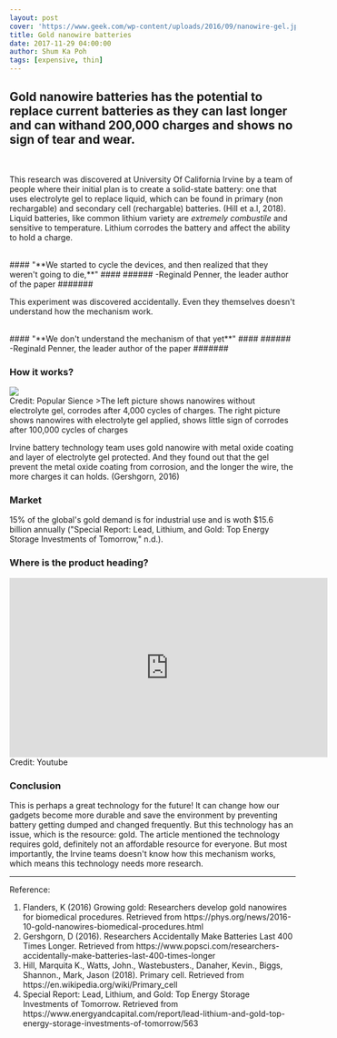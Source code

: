 ```yaml
---
layout: post
cover: 'https://www.geek.com/wp-content/uploads/2016/09/nanowire-gel.jpg'
title: Gold nanowire batteries
date: 2017-11-29 04:00:00
author: Shum Ka Poh
tags: [expensive, thin]
---
```


## Gold nanowire batteries has the potential to replace current batteries as they can last longer and can withand 200,000 charges and shows no sign of tear and wear. ##

<br>

This research was discovered at University Of California Irvine by a team of people where their initial plan is to create a solid-state battery: one that uses electrolyte gel to replace liquid, which can be found in primary (non rechargable) and secondary cell (rechargable) batteries. (Hill et a.l, 2018).  Liquid batteries, like common lithium variety are *extremely combustile* and sensitive to temperature. Lithium corrodes the battery and affect the ability to hold a charge.

<br>
#### "**We started to cycle the devices, and then realized that they weren't going to die,**" ####
###### -Reginald Penner, the leader author of the paper #######
<br>

This experiment was discovered accidentally. Even they themselves doesn't understand how the mechanism work.

<br>
#### "**We don't understand the mechanism of that yet**" ####
###### -Reginald Penner, the leader author of the paper #######
<br>

### How it works? ###

<img src="https://www.popsci.com/sites/popsci.com/files/styles/325_1x_/public/fig7-sem_shell_loss.jpg" style="margin:auto;display:block;">
Credit: Popular Sience
>The left picture shows nanowires without electrolyte gel, corrodes after 4,000 cycles of charges. The right picture shows nanowires with electrolyte gel applied, shows little sign of corrodes after 100,000 cycles of charges

Irvine battery technology team uses gold nanowire with metal oxide coating and layer of electrolyte gel protected. And they found out that the gel prevent the metal oxide coating from corrosion, and the longer the wire, the more charges it can holds. (Gershgorn, 2016)

### Market ###
15% of the global's gold demand is for industrial use and is woth $15.6 billion annually ("Special Report: Lead, Lithium, and Gold: Top Energy Storage Investments of Tomorrow," n.d.).

### Where is the product heading? ###
<iframe width="560" height="315" src="https://www.youtube.com/embed/lzFzBpwl8aU" frameborder="0" allow="autoplay; encrypted-media" allowfullscreen></iframe>
Credit: Youtube

### Conclusion ###
This is perhaps a great technology for the future! It can change how our gadgets become more durable and save the environment by preventing battery getting dumped and changed frequently. But this technology has an issue, which is the resource: gold. The article mentioned the technology requires gold, definitely not an affordable resource for everyone. But most importantly, the Irvine teams doesn't know how this mechanism works, which means this technology needs more research.

---

Reference:  
<ol> 
<li> Flanders, K (2016) Growing gold: Researchers develop gold nanowires for biomedical procedures. Retrieved from https://phys.org/news/2016-10-gold-nanowires-biomedical-procedures.html
<li> Gershgorn, D (2016). Researchers Accidentally Make Batteries Last 400 Times Longer. Retrieved from https://www.popsci.com/researchers-accidentally-make-batteries-last-400-times-longer
<li> Hill, Marquita K., Watts, John., Wastebusters., Danaher, Kevin., Biggs, Shannon., Mark, Jason (2018). Primary cell. Retrieved from https://en.wikipedia.org/wiki/Primary_cell
<li> Special Report: Lead, Lithium, and Gold: Top Energy Storage Investments of Tomorrow. Retrieved from https://www.energyandcapital.com/report/lead-lithium-and-gold-top-energy-storage-investments-of-tomorrow/563
